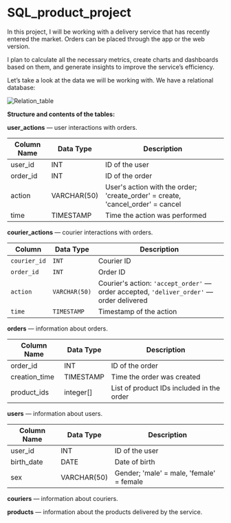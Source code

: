 # SQL_product_project

In this project, I will be working with a delivery service that has recently entered the market. Orders can be placed through the app or the web version.

I plan to calculate all the necessary metrics, create charts and dashboards based on them, and generate insights to improve the service’s efficiency.

Let’s take a look at the data we will be working with. We have a relational database:

![Relation_table](https://github.com/user-attachments/assets/1777fcf4-8c76-4c6a-95f8-5b6cd6cdc9cd)

**Structure and contents of the tables:**

**user_actions** — user interactions with orders.

| Column Name | Data Type     | Description                                                        |
|-------------|---------------|--------------------------------------------------------------------|
| user_id     | INT           | ID of the user                                                    |
| order_id    | INT           | ID of the order                                                   |
| action      | VARCHAR(50)   | User's action with the order; 'create_order' = create, 'cancel_order' = cancel |
| time        | TIMESTAMP     | Time the action was performed                                     |


**courier_actions** — courier interactions with orders.



| Column         | Data Type     | Description                                                                 |
|----------------|---------------|-----------------------------------------------------------------------------|
| `courier_id`   | `INT`         | Courier ID                                                                  |
| `order_id`     | `INT`         | Order ID                                                                    |
| `action`       | `VARCHAR(50)` | Courier's action: `'accept_order'` — order accepted, `'deliver_order'` — order delivered |
| `time`         | `TIMESTAMP`   | Timestamp of the action                                                     |


**orders** — information about orders.

| Column Name   | Data Type     | Description                              |
|---------------|---------------|------------------------------------------|
| order_id      | INT           | ID of the order                          |
| creation_time | TIMESTAMP     | Time the order was created               |
| product_ids   | integer[]     | List of product IDs included in the order |

**users** — information about users.

| Column Name | Data Type   | Description                                                       |
|-------------|-------------|-------------------------------------------------------------------|
| user_id     | INT         | ID of the user                                                    |
| birth_date  | DATE        | Date of birth                                                     |
| sex         | VARCHAR(50) | Gender; 'male' = male, 'female' = female                      |

**couriers** — information about couriers.

**products** — information about the products delivered by the service.

